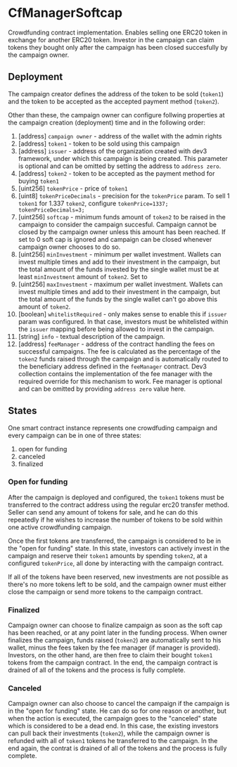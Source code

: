 # CfManagerSoftcap

Crowdfunding contract implementation. Enables selling one ERC20 token in exchange for another ERC20 token. Investor in the campaign can claim tokens they bought only after the campaign has been closed succesfully by the campaign owner. 

## Deployment

The campaign creator defines the address of the token to be sold (`token1`) and the token to be accepted as the accepted payment method (`token2`).

Other than these, the campaign owner can configure follwing properties at the campaign creation (deployment) time and in the following order:
1. [address] `campaign owner` - address of the wallet with the admin rights
2. [address] `token1` - token to be sold using this campaign
3. [address] `issuer` - address of the organization created with dev3 framework, under which this campaign is being created. This parameter is optional and can be omitted by setting the address to `address zero`. 
4. [address] `token2` - token to be accepted as the payment method for buying `token1`
5. [uint256] `tokenPrice` - price of `token1`
6. [uint8] `tokenPriceDecimals` - precision for the `tokenPrice` param. To sell 1 `token1` for 1.337 `token2`, configure `tokenPrice=1337; tokenPriceDecimals=3;`
7. [uint256] `softcap` - minimum funds amount of `token2` to be raised in the campaign to consider the campaign succesful. Campaign cannot be closed by the campaign owner unless this amount has been reached. If set to 0 soft cap is ignored and campaign can be closed whenever campaign owner chooses to do so.
8. [uint256] `minInvestment` - minimum per wallet investment. Wallets can invest multiple times and add to their investment in the campaign, but the total amount of the funds invested by the single wallet must be at least `minInvestment` amount of `token2`. Set to 
9. [uint256] `maxInvestment` - maximum per wallet investment. Wallets can invest multiple times and add to their investment in the campaign, but the total amount of the funds by the single wallet can't go above this amount of `token2`.
10. [boolean] `whitelistRequired` - only makes sense to enable this if `issuer` param was configured. In that case, investors must be whitelisted within the `issuer` mapping before being allowed to invest in the campaign.
11. [string] `info` - textual description of the campaign.
12. [address] `feeManager` - address of the contract handling the fees on successful campaigns. The fee is calculated as the percentage of the `token2` funds raised through the campaign and is automatically routed to the beneficiary address defined in the `feeManager` contract. Dev3 collection contains the implementation of the fee manager with the required override for this mechanism to work. Fee manager is optional and can be omitted by providing `address zero` value here.

## States

One smart contract instance represents one crowdfuding campaign and every campaign
can be in one of three states:
1. open for funding
2. canceled
3. finalized

### Open for funding

After the campaign is deployed and configured, the `token1` tokens must be transferred to the contract address using the regular erc20 transfer method. Seller can send any amount of tokens for sale, and he can do this repeatedly if he wishes to increase the number of tokens to be sold within one active crowdfunding campaign.

Once the first tokens are transferred, the campaign is considered to be in the "open for funding" state. In this state, investors can actively invest in the campaign and reserve their `token1` amounts by spending `token2`, at a configured `tokenPrice`, all done by interacting with the campaign contract.

If all of the tokens have been reserved, new investments are not possible as there's no more tokens left to be sold, and the campaign owner must either close the campaign or send more tokens to the campaign contract.

### Finalized

Campaign owner can choose to finalize campaign as soon as the soft cap has been reached, or at any point later in the funding process. When owner finalizes the campaign, funds raised (`token2`) are automatically sent to his wallet, minus the fees taken by the fee manager (if manager is provided). 
Investors, on the other hand, are then free to claim their bought `token1` tokens from the campaign contract. In the end, the campaign contract is drained of all of the tokens and the process is fully complete.

### Canceled

Campaign owner can also choose to cancel the campaign if the campaign is in the "open for funding" state. He can do so for one reason or another, but when the action is executed, the campaign goes to the "canceled" state which is considered to be a dead end. In this case, the existing investors can pull back their investments (`token2`), while the campaign owner is refunded with all of `token1` tokens he transferred to the campaign. In the end again, the contrat is drained of all of the tokens and the process is fully complete.
